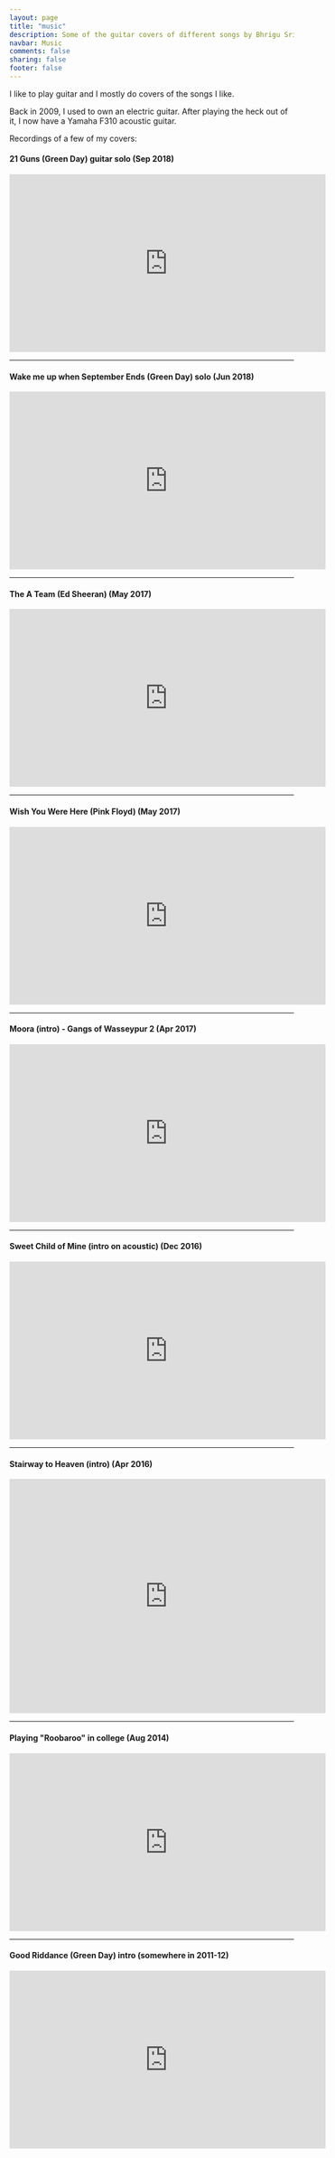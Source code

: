 ```yaml
---
layout: page
title: "music"
description: Some of the guitar covers of different songs by Bhrigu Srivastava.
navbar: Music
comments: false
sharing: false
footer: false
---
```


I like to play guitar and I mostly do covers of the songs I like.


Back in 2009, I used to own an electric guitar. After playing the heck out of it, I now have a Yamaha F310 acoustic guitar.

Recordings of a few of my covers:

#### 21 Guns (Green Day) guitar solo (Sep 2018)

<iframe width="560" height="315" src="https://www.youtube.com/embed/bG3jHx2uTgQ?rel=0" frameborder="0" allow="autoplay; encrypted-media" allowfullscreen></iframe>

---


#### Wake me up when September Ends (Green Day) solo (Jun 2018)

<iframe src="https://www.facebook.com/plugins/video.php?href=https%3A%2F%2Fwww.facebook.com%2Fbhrigu123%2Fvideos%2F10214503722060440%2F&show_text=0&width=560" width="560" height="315" style="border:none;overflow:hidden" scrolling="no" frameborder="0" allowTransparency="true" allowFullScreen="true"></iframe>

---


#### The A Team (Ed Sheeran) (May 2017)

<iframe width="560" height="315" src="https://www.youtube.com/embed/_4UI2tUnsEE?rel=0" frameborder="0" allowfullscreen></iframe>

---

#### Wish You Were Here (Pink Floyd) (May 2017)

<iframe width="560" height="315" src="https://www.youtube.com/embed/Idhz4qXwtUc?rel=0" frameborder="0" allowfullscreen></iframe>

---

#### Moora (intro) - Gangs of Wasseypur 2 (Apr 2017)

<iframe width="560" height="315" src="https://www.youtube.com/embed/ukhf0TjfG2U?rel=0" frameborder="0" allowfullscreen></iframe>

---

#### Sweet Child of Mine (intro on acoustic) (Dec 2016)

<iframe src="https://www.facebook.com/plugins/video.php?href=https%3A%2F%2Fwww.facebook.com%2Fbhrigu.srivastava%2Fvideos%2F10209938691857538%2F&show_text=0&width=560" width="560" height="315" style="border:none;overflow:hidden" scrolling="no" frameborder="0" allowTransparency="true" allowFullScreen="true"></iframe>

---

#### Stairway to Heaven (intro) (Apr 2016)

<iframe src="https://www.facebook.com/plugins/video.php?href=https%3A%2F%2Fwww.facebook.com%2Fbhrigu.srivastava%2Fvideos%2Fvb.1641834923%2F10207838088583769%2F%3Ftype%3D3&show_text=0&width=560" width="560" height="415" style="border:none;overflow:hidden" scrolling="no" frameborder="0" allowTransparency="true" allowFullScreen="true"></iframe>

---

#### Playing "Roobaroo" in college (Aug 2014)

<iframe src="https://www.facebook.com/plugins/video.php?href=https%3A%2F%2Fwww.facebook.com%2Fbhrigu.srivastava%2Fvideos%2Fvb.1641834923%2F10203751979513596%2F%3Ftype%3D3&show_text=0&width=560" width="560" height="315" style="border:none;overflow:hidden" scrolling="no" frameborder="0" allowTransparency="true" allowFullScreen="true"></iframe>

---

#### Good Riddance (Green Day) intro (somewhere in 2011-12)

<iframe width="560" height="315" src="https://www.youtube.com/embed/LsZGiIEtFSE" frameborder="0" allowfullscreen></iframe>



